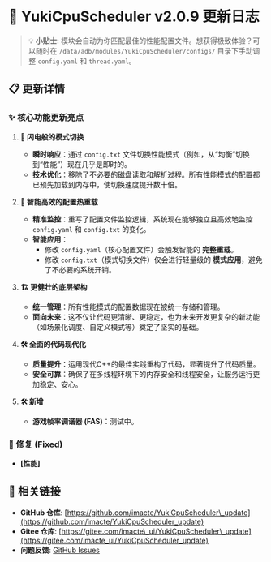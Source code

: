 # 🚀 YukiCpuScheduler v2.0.9 更新日志

> 💡 **小贴士**: 模块会自动为你匹配最佳的性能配置文件。想获得极致体验？可以随时在 `/data/adb/modules/YukiCpuScheduler/configs/` 目录下手动调整 `config.yaml` 和 `thread.yaml`。

## 📋 更新详情

### ✨ 核心功能更新亮点

1.  **🚀 闪电般的模式切换**
    * **瞬时响应**：通过 `config.txt` 文件切换性能模式（例如，从“均衡”切换到“性能”）现在几乎是即时的。
    * **技术优化**：移除了不必要的磁盘读取和解析过程。所有性能模式的配置都已预先加载到内存中，使切换速度提升数十倍。

2.  **🧠 智能高效的配置热重载**
    * **精准监控**：重写了配置文件监控逻辑，系统现在能够独立且高效地监控 `config.yaml` 和 `config.txt` 的变化。
    * **智能应用**：
        * 修改 `config.yaml`（核心配置文件）会触发智能的 **完整重载**。
        * 修改 `config.txt`（模式切换文件）仅会进行轻量级的 **模式应用**，避免了不必要的系统开销。

3.  **🏗️ 更健壮的底层架构**
    * **统一管理**：所有性能模式的配置数据现在被统一存储和管理。
    * **面向未来**：这不仅让代码更清晰、更稳定，也为未来开发更复杂的新功能（如场景化调度、自定义模式等）奠定了坚实的基础。

4.  **🛠️ 全面的代码现代化**
    * **质量提升**：运用现代C++的最佳实践重构了代码，显著提升了代码质量。
    * **安全可靠**：确保了在多线程环境下的内存安全和线程安全，让服务运行更加稳定、安心。

5.  **🛠️ 新增**
    * **游戏帧率调谐器 (FAS)**：测试中。

### 🔧 修复 (Fixed)

  - **[性能]** 


## 🔗 相关链接

  - **GitHub 仓库**: [https://github.com/imacte/YukiCpuScheduler\_update](https://github.com/imacte/YukiCpuScheduler_update)
  - **Gitee 仓库**: [https://gitee.com/imacte\_ui/YukiCpuScheduler\_update](https://gitee.com/imacte_ui/YukiCpuScheduler_update)
  - **问题反馈**: [GitHub Issues](https://github.com/imacte/YukiCpuScheduler_update/issues)